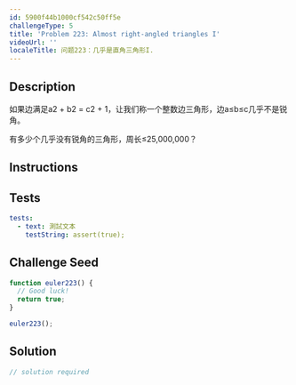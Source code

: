 ```yaml
---
id: 5900f44b1000cf542c50ff5e
challengeType: 5
title: 'Problem 223: Almost right-angled triangles I'
videoUrl: ''
localeTitle: 问题223：几乎是直角三角形I.
---
```


## Description
<section id="description">如果边满足a2 + b2 = c2 + 1，让我们称一个整数边三角形，边a≤b≤c几乎不是锐角。 <p>有多少个几乎没有锐角的三角形，周长≤25,000,000？ </p></section>

## Instructions
<section id="instructions">
</section>

## Tests
<section id='tests'>

```yml
tests:
  - text: 測試文本
    testString: assert(true);

```

</section>

## Challenge Seed
<section id='challengeSeed'>

<div id='js-seed'>

```js
function euler223() {
  // Good luck!
  return true;
}

euler223();

```

</div>



</section>

## Solution
<section id='solution'>

```js
// solution required
```
</section>
